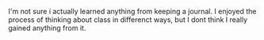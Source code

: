 I'm not sure i actually learned anything from keeping a journal. I enjoyed the process of thinking about class in differenct ways, but I dont think I really gained anything from it.